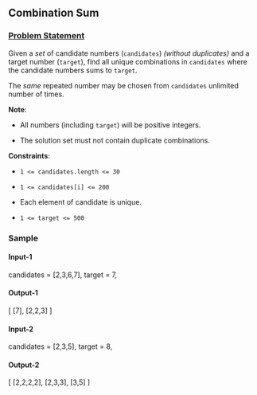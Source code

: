 
## Combination Sum

### [Problem Statement](https://leetcode.com/problems/combination-sum/)

Given a *set* of candidate numbers (`candidates`) *(without duplicates)* and a target number (`target`), find all unique combinations in `candidates` where the candidate numbers sums to `target`.

The *same* repeated number may be chosen from `candidates` unlimited number of times.


**Note**:

- All numbers (including `target`) will be positive integers.

- The solution set must not contain duplicate combinations.


**Constraints**:

- `1 <= candidates.length <= 30`

- `1 <= candidates[i] <= 200`

- Each element of candidate is unique.

- `1 <= target <= 500`


### Sample

#### Input-1

candidates = [2,3,6,7], target = 7,

#### Output-1

[
  [7],
  [2,2,3]
]

#### Input-2

candidates = [2,3,5], target = 8,

#### Output-2

[
  [2,2,2,2],
  [2,3,3],
  [3,5]
]
